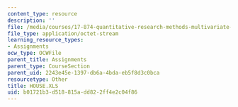```yaml
---
content_type: resource
description: ''
file: /media/courses/17-874-quantitative-research-methods-multivariate-spring-2004/b01721b3d518815add822ff4e2c04f86_HOUSE.XLS
file_type: application/octet-stream
learning_resource_types:
- Assignments
ocw_type: OCWFile
parent_title: Assignments
parent_type: CourseSection
parent_uid: 2243e45e-1397-db6a-4bda-eb5f8d3c0bca
resourcetype: Other
title: HOUSE.XLS
uid: b01721b3-d518-815a-dd82-2ff4e2c04f86
---
```

